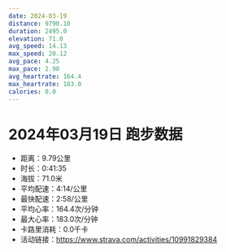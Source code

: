 ```yaml
---
date: 2024-03-19
distance: 9790.10
duration: 2495.0
elevation: 71.0
avg_speed: 14.13
max_speed: 20.12
avg_pace: 4.25
max_pace: 2.98
avg_heartrate: 164.4
max_heartrate: 183.0
calories: 0.0
---
```


# 2024年03月19日 跑步数据

- 距离：9.79公里
- 时长：0:41:35
- 海拔：71.0米
- 平均配速：4:14/公里
- 最快配速：2:58/公里
- 平均心率：164.4次/分钟
- 最大心率：183.0次/分钟
- 卡路里消耗：0.0千卡
- 活动链接：https://www.strava.com/activities/10991829384
